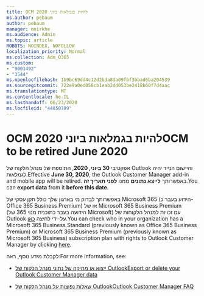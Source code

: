 ```yaml
---
title: OCM להיות בגמלאות ביוני 2020
ms.author: pebaum
author: pebaum
manager: mnirkhe
ms.audience: Admin
ms.topic: article
ROBOTS: NOINDEX, NOFOLLOW
localization_priority: Normal
ms.collection: Adm_O365
ms.custom:
- "9001492"
- "3544"
ms.openlocfilehash: 1b9bc69dd4c12d2bda8da09fbf3bbad6ba204539
ms.sourcegitcommit: 722e9a0ed058cb1eab2dd053be2418b60f7d4aac
ms.translationtype: MT
ms.contentlocale: he-IL
ms.lasthandoff: 06/23/2020
ms.locfileid: "44850789"
---
```

# <a name="ocm-to-be-retired-june-2020"></a><span data-ttu-id="15ccd-102">OCM להיות בגמלאות ביוני 2020</span><span class="sxs-lookup"><span data-stu-id="15ccd-102">OCM to be retired June 2020</span></span>


<span data-ttu-id="15ccd-103">אפקטיבי **30 ביוני, 2020**, התוספת של מנהל הלקוח של Outlook והיישום הנייד יהיה לגמלאות.</span><span class="sxs-lookup"><span data-stu-id="15ccd-103">Effective **June 30, 2020**, the Outlook Customer Manager add-in and mobile app will be retired.</span></span> <span data-ttu-id="15ccd-104">באפשרותך **לייצא נתונים** ממנו **לפני תאריך זה**.</span><span class="sxs-lookup"><span data-stu-id="15ccd-104">You can  **export data**  from it  **before this date**.</span></span>  

<span data-ttu-id="15ccd-105">באפשרותך לבדוק מי בארגון שלך כולל תקן עסקי של Microsoft 365 (הידוע בעבר כ-Office 365 Business Premium) או של Microsoft 365 Business Premium (הידועה בעבר כתוכנית מנוי 365 של Microsoft) עם זכויות למנהל הלקוחות של Outlook על-ידי לחיצה [כאן](https://admin.microsoft.com/AdminPortal/Home?ref=/users).</span><span class="sxs-lookup"><span data-stu-id="15ccd-105">You can check who in your organization has a Microsoft 365 Business Standard (previously known as Office 365 Business Premium) or Microsoft 365 Business Premium (previously known as Microsoft 365 Business) subscription plan with rights to Outlook Customer Manager by clicking [here](https://admin.microsoft.com/AdminPortal/Home?ref=/users).</span></span>

<span data-ttu-id="15ccd-106">לקבלת מידע נוסף, ראה:</span><span class="sxs-lookup"><span data-stu-id="15ccd-106">For more information, see:</span></span>

- [<span data-ttu-id="15ccd-107">ייצוא או מחיקה של נתוני מנהל הלקוח של Outlook</span><span class="sxs-lookup"><span data-stu-id="15ccd-107">Export or delete your Outlook Customer Manager data</span></span>](https://support.office.com/article/1a421cb4-e8de-4b44-bfb8-710b92820439)

- [<span data-ttu-id="15ccd-108">שאלות נפוצות על מנהל הלקוח של Outlook</span><span class="sxs-lookup"><span data-stu-id="15ccd-108">Outlook Customer Manager FAQ</span></span>](https://support.office.com/article/88e127ca-43a1-4c9d-8d52-6ad3a80f9c32)
